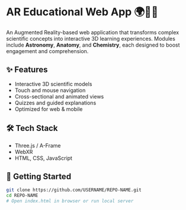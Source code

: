 # AR Educational Web App 🌍🔬🧬

An Augmented Reality-based web application that transforms complex scientific concepts into interactive 3D learning experiences. Modules include **Astronomy**, **Anatomy**, and **Chemistry**, each designed to boost engagement and comprehension.

## ✨ Features
- Interactive 3D scientific models
- Touch and mouse navigation
- Cross-sectional and animated views
- Quizzes and guided explanations
- Optimized for web & mobile

## 🛠 Tech Stack
- Three.js / A-Frame
- WebXR
- HTML, CSS, JavaScript

## 🚀 Getting Started
```bash
git clone https://github.com/USERNAME/REPO-NAME.git
cd REPO-NAME
# Open index.html in browser or run local server
